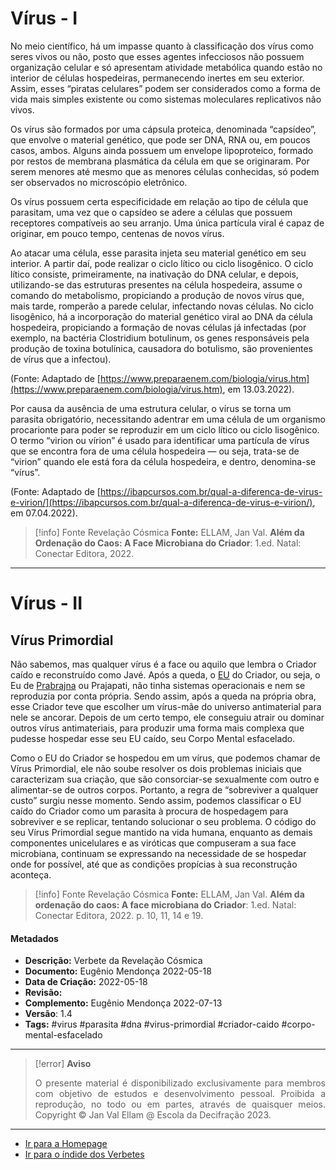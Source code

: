 # Vírus - I

No meio científico, há um impasse quanto à classificação dos vírus como seres vivos ou não, posto que esses agentes infecciosos não possuem organização celular e só apresentam atividade metabólica quando estão no interior de células hospedeiras, permanecendo inertes em seu exterior. Assim, esses “piratas celulares” podem ser considerados como a forma de vida mais simples existente ou como sistemas moleculares replicativos não vivos.

Os vírus são formados por uma cápsula proteica, denominada “capsídeo”, que envolve o material genético, que pode ser DNA, RNA ou, em poucos casos, ambos. Alguns ainda possuem um envelope lipoproteico, formado por restos de membrana plasmática da célula em que se originaram. Por serem menores até mesmo que as menores células conhecidas, só podem ser observados no microscópio eletrônico.

Os vírus possuem certa especificidade em relação ao tipo de célula que parasitam, uma vez que o capsídeo se adere a células que possuem receptores compatíveis ao seu arranjo. Uma única partícula viral é capaz de originar, em pouco tempo, centenas de novos vírus.

Ao atacar uma célula, esse parasita injeta seu material genético em seu interior. A partir daí, pode realizar o ciclo lítico ou ciclo lisogênico. O ciclo lítico consiste, primeiramente, na inativação do DNA celular, e depois, utilizando-se das estruturas presentes na célula hospedeira, assume o comando do metabolismo, propiciando a produção de novos vírus que, mais tarde, romperão a parede celular, infectando novas células. No ciclo lisogênico, há a incorporação do material genético viral ao DNA da célula hospedeira, propiciando a formação de novas células já infectadas (por exemplo, na bactéria Clostridium botulinum, os genes responsáveis pela produção de toxina botulínica, causadora do botulismo, são provenientes de vírus que a infectou).

(Fonte: Adaptado de [https://www.preparaenem.com/biologia/virus.htm](https://www.preparaenem.com/biologia/virus.htm), em 13.03.2022).

Por causa da ausência de uma estrutura celular, o vírus se torna um parasita obrigatório, necessitando adentrar em uma célula de um organismo procarionte para poder se reproduzir em um ciclo lítico ou ciclo lisogênico. O termo “virion ou vírion” é usado para identificar uma partícula de vírus que se encontra fora de uma célula hospedeira — ou seja, trata-se de “virion” quando ele está fora da célula hospedeira, e dentro, denomina-se “vírus”.

(Fonte: Adaptado de [https://ibapcursos.com.br/qual-a-diferenca-de-virus-e-virion/](https://ibapcursos.com.br/qual-a-diferenca-de-virus-e-virion/), em 07.04.2022).

> [!info] Fonte Revelação Cósmica
> **Fonte:** ELLAM, Jan Val. **Além da Ordenação do Caos: A Face Microbiana do Criador**: 1.ed. Natal: Conectar Editora, 2022.

---
# Vírus - II
## Vírus Primordial

Não sabemos, mas qualquer vírus é a face ou aquilo que lembra o Criador caído e reconstruído como Javé. Após a queda, o [EU](EU.md) do Criador, ou seja, o Eu de [Prabrajna](Prabrajna.md) ou Prajapati, não tinha sistemas operacionais e nem se reproduzia por conta própria. Sendo assim, após a queda na própria obra, esse Criador teve que escolher um vírus-mãe do universo antimaterial para nele se ancorar. Depois de um certo tempo, ele conseguiu atrair ou dominar outros vírus antimateriais, para produzir uma forma mais complexa que pudesse hospedar esse seu EU caído, seu Corpo Mental esfacelado.

Como o EU do Criador se hospedou em um vírus, que podemos chamar de Vírus Primordial, ele não soube resolver os dois problemas iniciais que caracterizam sua criação, que são consorciar-se sexualmente com outro e alimentar-se de outros corpos. Portanto, a regra de “sobreviver a qualquer custo” surgiu nesse momento. Sendo assim, podemos classificar o EU caído do Criador como um parasita à procura de hospedagem para sobreviver e se replicar, tentando solucionar o seu problema. O código do seu Vírus Primordial segue mantido na vida humana, enquanto as demais componentes unicelulares e as viróticas que compuseram a sua face microbiana, continuam se expressando na necessidade de se hospedar onde for possível, até que as condições propícias à sua reconstrução aconteça.

> [!info] Fonte Revelação Cósmica
> **Fonte:** ELLAM, Jan Val. **Além da ordenação do caos: A face microbiana do Criador**: 1.ed. Natal: Conectar Editora, 2022. p. 10, 11, 14 e 19.

#### Metadados

-   **Descrição:** Verbete da Revelação Cósmica
-   **Documento:** Eugênio Mendonça 2022-05-18
-   **Data de Criação:** 2022-05-18
-   **Revisão:**
-   **Complemento:** Eugênio Mendonça 2022-07-13
-   **Versão**: 1.4
-   **Tags:** #virus #parasita #dna #virus-primordial #criador-caido #corpo-mental-esfacelado

---
> [!error] **Aviso**
> <p align="justify">O presente material é disponibilizado exclusivamente para membros com objetivo de estudos e desenvolvimento pessoal. Proibida a reprodução, no todo ou em partes, através de quaisquer meios. Copyright © Jan Val Ellam @ Escola da Decifração 2023. </p>

---
- [Ir para a Homepage](Homepage.canvas)
- [Ir para o índide dos Verbetes](ÍNDIDE%20GERAL%20DOS%20VERBETES.canvas)